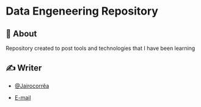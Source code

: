 # Data Engeneering Repository



</p>

## 🧐 About <a name = "sobre"></a>

Repository created to post tools and technologies that I have been learning



## ✍️ Writer <a name = "autores"></a>

- [@Jairocorrêa](https://www.linkedin.com/in/jairo-corr%C3%AAa-a48456120/)

 - [E-mail](jairo.data@hotmail.com)

